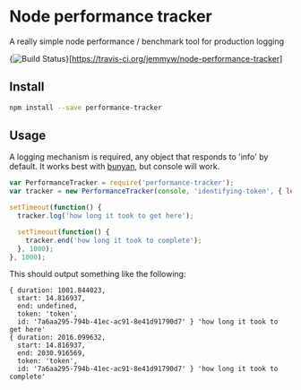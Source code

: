 # Node performance tracker 

A really simple node performance / benchmark tool for production logging

{<img src="https://travis-ci.org/jemmyw/node-performance-tracker.svg?branch=master" alt="Build Status" />}[https://travis-ci.org/jemmyw/node-performance-tracker]

## Install

```sh
npm install --save performance-tracker
```

## Usage

A logging mechanism is required, any object that responds to 'info' by default.
It works best with [bunyan](https://www.npmjs.com/package/bunyan), but console
will work.

```javascript
var PerformanceTracker = require('performance-tracker');
var tracker = new PerformanceTracker(console, 'identifying-token', { level: 'info' });

setTimeout(function() {
  tracker.log('how long it took to get here');

  setTimeout(function() {
    tracker.end('how long it took to complete');
  }, 1000);
}, 1000);
```

This should output something like the following:

```
{ duration: 1001.844023,
  start: 14.816937,
  end: undefined,
  token: 'token',
  id: '7a6aa295-794b-41ec-ac91-8e41d91790d7' } 'how long it took to get here'
{ duration: 2016.099632,
  start: 14.816937,
  end: 2030.916569,
  token: 'token',
  id: '7a6aa295-794b-41ec-ac91-8e41d91790d7' } 'how long it took to complete'
```
